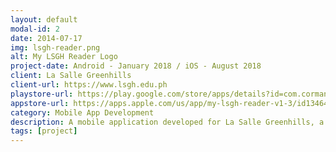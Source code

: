 ```yaml
---
layout: default
modal-id: 2
date: 2014-07-17
img: lsgh-reader.png
alt: My LSGH Reader Logo
project-date: Android - January 2018 / iOS - August 2018
client: La Salle Greenhills
client-url: https://www.lsgh.edu.ph
playstore-url: https://play.google.com/store/apps/details?id=com.cormanttech.ortus.lsgh
appstore-url: https://apps.apple.com/us/app/my-lsgh-reader-v1-3/id1346411951
category: Mobile App Development
description: A mobile application developed for La Salle Greenhills, a top notch school in the Philippines. It allows school administration to register students and assign them books for the school year. Students can then download and read the e-books on their devices. Features include a dictionary for selected words, searching books for words or phrases and jumping directly to the page, saving text highlights, changing font size and style, night and day mode, and creating bookmarks.
tags: [project]
---
```

